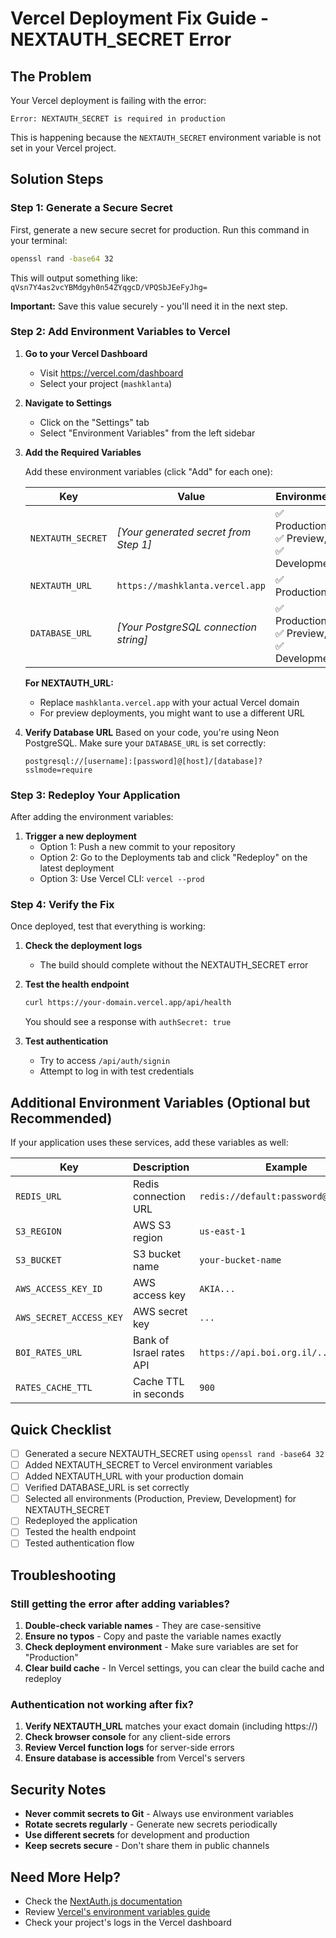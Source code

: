 # Vercel Deployment Fix Guide - NEXTAUTH_SECRET Error

## The Problem
Your Vercel deployment is failing with the error:
```
Error: NEXTAUTH_SECRET is required in production
```

This is happening because the `NEXTAUTH_SECRET` environment variable is not set in your Vercel project.

## Solution Steps

### Step 1: Generate a Secure Secret
First, generate a new secure secret for production. Run this command in your terminal:

```bash
openssl rand -base64 32
```

This will output something like: `qVsn7Y4as2vcYBMdgyh0n54ZYqgcD/VPQSbJEeFyJhg=`

**Important:** Save this value securely - you'll need it in the next step.

### Step 2: Add Environment Variables to Vercel

1. **Go to your Vercel Dashboard**
   - Visit https://vercel.com/dashboard
   - Select your project (`mashklanta`)

2. **Navigate to Settings**
   - Click on the "Settings" tab
   - Select "Environment Variables" from the left sidebar

3. **Add the Required Variables**
   
   Add these environment variables (click "Add" for each one):

   | Key | Value | Environment |
   |-----|-------|-------------|
   | `NEXTAUTH_SECRET` | *[Your generated secret from Step 1]* | ✅ Production, ✅ Preview, ✅ Development |
   | `NEXTAUTH_URL` | `https://mashklanta.vercel.app` | ✅ Production |
   | `DATABASE_URL` | *[Your PostgreSQL connection string]* | ✅ Production, ✅ Preview, ✅ Development |

   **For NEXTAUTH_URL:**
   - Replace `mashklanta.vercel.app` with your actual Vercel domain
   - For preview deployments, you might want to use a different URL

4. **Verify Database URL**
   Based on your code, you're using Neon PostgreSQL. Make sure your `DATABASE_URL` is set correctly:
   ```
   postgresql://[username]:[password]@[host]/[database]?sslmode=require
   ```

### Step 3: Redeploy Your Application

After adding the environment variables:

1. **Trigger a new deployment**
   - Option 1: Push a new commit to your repository
   - Option 2: Go to the Deployments tab and click "Redeploy" on the latest deployment
   - Option 3: Use Vercel CLI: `vercel --prod`

### Step 4: Verify the Fix

Once deployed, test that everything is working:

1. **Check the deployment logs**
   - The build should complete without the NEXTAUTH_SECRET error

2. **Test the health endpoint**
   ```bash
   curl https://your-domain.vercel.app/api/health
   ```
   
   You should see a response with `authSecret: true`

3. **Test authentication**
   - Try to access `/api/auth/signin`
   - Attempt to log in with test credentials

## Additional Environment Variables (Optional but Recommended)

If your application uses these services, add these variables as well:

| Key | Description | Example |
|-----|-------------|---------|
| `REDIS_URL` | Redis connection URL | `redis://default:password@host:6379` |
| `S3_REGION` | AWS S3 region | `us-east-1` |
| `S3_BUCKET` | S3 bucket name | `your-bucket-name` |
| `AWS_ACCESS_KEY_ID` | AWS access key | `AKIA...` |
| `AWS_SECRET_ACCESS_KEY` | AWS secret key | `...` |
| `BOI_RATES_URL` | Bank of Israel rates API | `https://api.boi.org.il/...` |
| `RATES_CACHE_TTL` | Cache TTL in seconds | `900` |

## Quick Checklist

- [ ] Generated a secure NEXTAUTH_SECRET using `openssl rand -base64 32`
- [ ] Added NEXTAUTH_SECRET to Vercel environment variables
- [ ] Added NEXTAUTH_URL with your production domain
- [ ] Verified DATABASE_URL is set correctly
- [ ] Selected all environments (Production, Preview, Development) for NEXTAUTH_SECRET
- [ ] Redeployed the application
- [ ] Tested the health endpoint
- [ ] Tested authentication flow

## Troubleshooting

### Still getting the error after adding variables?

1. **Double-check variable names** - They are case-sensitive
2. **Ensure no typos** - Copy and paste the variable names exactly
3. **Check deployment environment** - Make sure variables are set for "Production"
4. **Clear build cache** - In Vercel settings, you can clear the build cache and redeploy

### Authentication not working after fix?

1. **Verify NEXTAUTH_URL** matches your exact domain (including https://)
2. **Check browser console** for any client-side errors
3. **Review Vercel function logs** for server-side errors
4. **Ensure database is accessible** from Vercel's servers

## Security Notes

- **Never commit secrets to Git** - Always use environment variables
- **Rotate secrets regularly** - Generate new secrets periodically
- **Use different secrets** for development and production
- **Keep secrets secure** - Don't share them in public channels

## Need More Help?

- Check the [NextAuth.js documentation](https://next-auth.js.org/configuration/options#secret)
- Review [Vercel's environment variables guide](https://vercel.com/docs/environment-variables)
- Check your project's logs in the Vercel dashboard